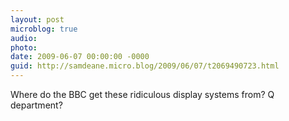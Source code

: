 ```yaml
---
layout: post
microblog: true
audio: 
photo: 
date: 2009-06-07 00:00:00 -0000
guid: http://samdeane.micro.blog/2009/06/07/t2069490723.html
---
```

Where do the BBC get these ridiculous display systems from? Q department?
